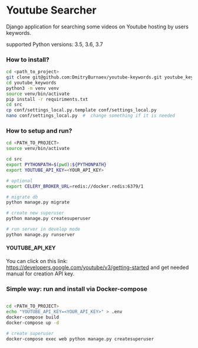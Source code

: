 # Youtube Searcher
Django application for searching some videos on Youtube hosting by users keywords.

supported Python versions: 3.5, 3.6, 3.7

### How to install? ###
```bash
cd <path_to_project>
git clone git@github.com:DmitryBurnaev/youtube-keywords.git youtube_keywords
cd youtube_keywords
python3 -m venv venv
source venv/bin/activate
pip install -r requiriments.txt
cd src
cp conf/settings_local.py.template conf/settings_local.py
nano conf/settings_local.py  #  change something if it is needed
```

### How to setup and run? ###
```bash
cd <PATH_TO_PROJECT>
source venv/bin/activate

cd src
export PYTHONPATH=$(pwd):${PYTHONPATH}
export YOUTUBE_API_KEY=<YOUR_API_KEY>

# optional
export CELERY_BROKER_URL=redis://docker.redis:6379/1

# migrate db
python manage.py migrate

# create new superuser
python manage.py createsuperuser

# run server in develop mode
python manage.py runserver

```

#### YOUTUBE_API_KEY

You can click on this link: https://developers.google.com/youtube/v3/getting-started
and get needed manual for creation API key.



### Simple way: run and install via Docker-compose

```bash

cd <PATH_TO_PROJECT>
echo "YOUTUBE_API_KEY=<YOUR_API_KEY>" > .env
docker-compose build
docker-compose up -d

# create superuser
docker-compose exec web python manage.py createsuperuser
```